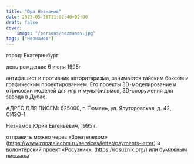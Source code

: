```yaml
---
title: "Юра Незнамов"
date: 2023-05-28T11:02:40+02:00
draft: false
cover:
    image: "/persons/nezmanov.jpg"
tags: ["Незнамов"]
---
```


город: Екатеринбург  

день рождения: 6 июня 1995г

антифашист и противник авторитаризма, занимается тайским боксом и графическим проектированием. Его проекты 3D-моделирование и отрисовки моделей для игр и мультфильмов, 3D-сооружения для завода в Дубае.

АДРЕС ДЛЯ ПИСЕМ: 625000, г. Тюмень, ул. Ялуторовская, д. 42, СИЗО-1

Незнамов Юрий Евгеньевич, 1995 г.

отправить можно через «Зонателеком» (https://www.zonatelecom.ru/services/letter/payments-letter) и волонтёрский проект «Росузник». (https://rosuznik.org/) или бумажным письмом